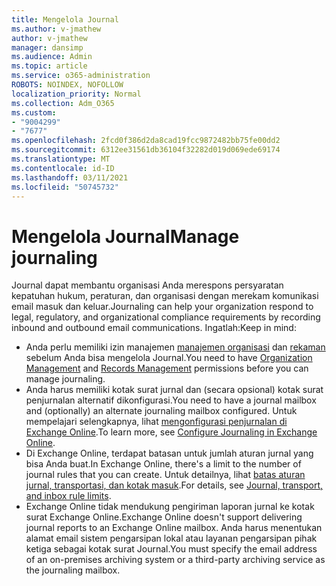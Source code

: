 ```yaml
---
title: Mengelola Journal
ms.author: v-jmathew
author: v-jmathew
manager: dansimp
ms.audience: Admin
ms.topic: article
ms.service: o365-administration
ROBOTS: NOINDEX, NOFOLLOW
localization_priority: Normal
ms.collection: Adm_O365
ms.custom:
- "9004299"
- "7677"
ms.openlocfilehash: 2fcd0f386d2da8cad19fcc9872482bb75fe00dd2
ms.sourcegitcommit: 6312ee31561db36104f32282d019d069ede69174
ms.translationtype: MT
ms.contentlocale: id-ID
ms.lasthandoff: 03/11/2021
ms.locfileid: "50745732"
---
```

# <a name="manage-journaling"></a><span data-ttu-id="c2ae7-102">Mengelola Journal</span><span class="sxs-lookup"><span data-stu-id="c2ae7-102">Manage journaling</span></span>

<span data-ttu-id="c2ae7-103">Journal dapat membantu organisasi Anda merespons persyaratan kepatuhan hukum, peraturan, dan organisasi dengan merekam komunikasi email masuk dan keluar.</span><span class="sxs-lookup"><span data-stu-id="c2ae7-103">Journaling can help your organization respond to legal, regulatory, and organizational compliance requirements by recording inbound and outbound email communications.</span></span> <span data-ttu-id="c2ae7-104">Ingatlah:</span><span class="sxs-lookup"><span data-stu-id="c2ae7-104">Keep in mind:</span></span>

* <span data-ttu-id="c2ae7-105">Anda perlu memiliki izin manajemen [manajemen organisasi](https://go.microsoft.com/fwlink/?linkid=2115259) dan [rekaman](https://go.microsoft.com/fwlink/?linkid=2115469) sebelum Anda bisa mengelola Journal.</span><span class="sxs-lookup"><span data-stu-id="c2ae7-105">You need to have [Organization Management](https://go.microsoft.com/fwlink/?linkid=2115259) and [Records Management](https://go.microsoft.com/fwlink/?linkid=2115469) permissions before you can manage journaling.</span></span>
* <span data-ttu-id="c2ae7-106">Anda harus memiliki kotak surat jurnal dan (secara opsional) kotak surat penjurnalan alternatif dikonfigurasi.</span><span class="sxs-lookup"><span data-stu-id="c2ae7-106">You need to have a journal mailbox and (optionally) an alternate journaling mailbox configured.</span></span> <span data-ttu-id="c2ae7-107">Untuk mempelajari selengkapnya, lihat [mengonfigurasi penjurnalan di Exchange Online](https://go.microsoft.com/fwlink/?linkid=2115260).</span><span class="sxs-lookup"><span data-stu-id="c2ae7-107">To learn more, see [Configure Journaling in Exchange Online](https://go.microsoft.com/fwlink/?linkid=2115260).</span></span>
* <span data-ttu-id="c2ae7-108">Di Exchange Online, terdapat batasan untuk jumlah aturan jurnal yang bisa Anda buat.</span><span class="sxs-lookup"><span data-stu-id="c2ae7-108">In Exchange Online, there's a limit to the number of journal rules that you can create.</span></span> <span data-ttu-id="c2ae7-109">Untuk detailnya, lihat [batas aturan jurnal, transportasi, dan kotak masuk](https://go.microsoft.com/fwlink/?linkid=2115261).</span><span class="sxs-lookup"><span data-stu-id="c2ae7-109">For details, see [Journal, transport, and inbox rule limits](https://go.microsoft.com/fwlink/?linkid=2115261).</span></span>
* <span data-ttu-id="c2ae7-110">Exchange Online tidak mendukung pengiriman laporan jurnal ke kotak surat Exchange Online.</span><span class="sxs-lookup"><span data-stu-id="c2ae7-110">Exchange Online doesn't support delivering journal reports to an Exchange Online mailbox.</span></span> <span data-ttu-id="c2ae7-111">Anda harus menentukan alamat email sistem pengarsipan lokal atau layanan pengarsipan pihak ketiga sebagai kotak surat Journal.</span><span class="sxs-lookup"><span data-stu-id="c2ae7-111">You must specify the email address of an on-premises archiving system or a third-party archiving service as the journaling mailbox.</span></span>
